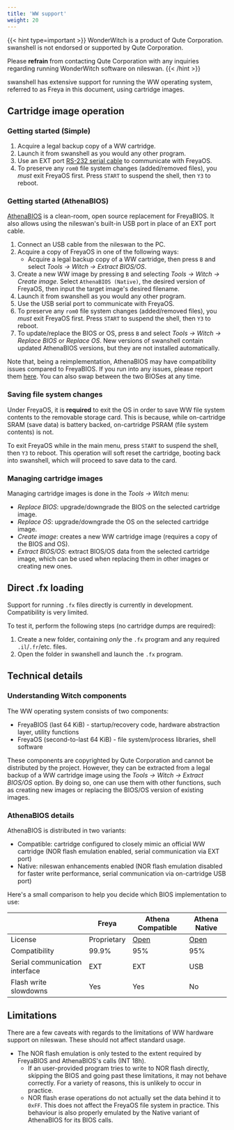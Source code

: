 ```yaml
---
title: 'WW support'
weight: 20
---
```


{{< hint type=important >}}
WonderWitch is a product of Qute Corporation. swanshell is not endorsed or supported by Qute Corporation.

Please **refrain** from contacting Qute Corporation with any inquiries regarding running WonderWitch software on nileswan.
{{< /hint >}}

swanshell has extensive support for running the WW operating system, referred to as Freya in this document, using cartridge images.

## Cartridge image operation

### Getting started (Simple)

1. Acquire a legal backup copy of a WW cartridge.
2. Launch it from swanshell as you would any other program.
3. Use an EXT port [RS-232 serial cable](https://consolemods.org/wiki/WonderSwan:RS-232_Serial_Cable) to communicate with FreyaOS.
4. To preserve any `rom0` file system changes (added/removed files), you *must* exit FreyaOS first. Press `START` to suspend the shell, then `Y3` to reboot.

### Getting started (AthenaBIOS)

[AthenaBIOS](https://github.com/OpenWitch/AthenaOS) is a clean-room, open source replacement for FreyaBIOS. It also allows using the nileswan's built-in USB port in place of an EXT port cable.

1. Connect an USB cable from the nileswan to the PC.
2. Acquire a copy of FreyaOS in one of the following ways:
    - Acquire a legal backup copy of a WW cartridge, then press `B` and select *Tools -> Witch -> Extract BIOS/OS*.
3. Create a new WW image by pressing `B` and selecting *Tools -> Witch -> Create image*. Select `AthenaBIOS (Native)`, the desired version of FreyaOS, then input the target image's desired filename.
4. Launch it from swanshell as you would any other program.
5. Use the USB serial port to communicate with FreyaOS.
6. To preserve any `rom0` file system changes (added/removed files), you *must* exit FreyaOS first. Press `START` to suspend the shell, then `Y3` to reboot.
7. To update/replace the BIOS or OS, press `B` and select *Tools -> Witch -> Replace BIOS* or *Replace OS*. New versions of swanshell contain updated AthenaBIOS versions, but they are not installed automatically.

Note that, being a reimplementation, AthenaBIOS may have compatibility issues compared to FreyaBIOS. If you run into any issues, please report them [here](https://github.com/OpenWitch/AthenaOS/issues). You can also swap between the two BIOSes at any time.

### Saving file system changes

Under FreyaOS, it is **required** to exit the OS in order to save WW file system contents to the removable storage card. This is because, while on-cartridge SRAM
(save data) is battery backed, on-cartridge PSRAM (file system contents) is not.

To exit FreyaOS while in the main menu, press `START` to suspend the shell, then `Y3` to reboot.
This operation will soft reset the cartridge, booting back into swanshell, which will proceed to save data to the card.

### Managing cartridge images

Managing cartridge images is done in the *Tools -> Witch* menu:

- *Replace BIOS*: upgrade/downgrade the BIOS on the selected cartridge image.
- *Replace OS*: upgrade/downgrade the OS on the selected cartridge image.
- *Create image*: creates a new WW cartridge image (requires a copy of the BIOS and OS).
- *Extract BIOS/OS*: extract BIOS/OS data from the selected cartridge image, which can be used when replacing them in other images or creating new ones.

## Direct .fx loading

Support for running `.fx` files directly is currently in development. Compatibility is very limited.

To test it, perform the following steps (no cartridge dumps are required):

1. Create a new folder, containing *only* the `.fx` program and any required `.il`/`.fr`/etc. files.
2. Open the folder in swanshell and launch the `.fx` program.

## Technical details

### Understanding Witch components

The WW operating system consists of two components:

- FreyaBIOS (last 64 KiB) - startup/recovery code, hardware abstraction layer, utility functions
- FreyaOS (second-to-last 64 KiB) - file system/process libraries, shell software

These components are copyrighted by Qute Corporation and cannot be distributed by the project. However, they can be extracted from
a legal backup of a WW cartridge image using the *Tools -> Witch -> Extract BIOS/OS* option. By doing so, one can use them
with other functions, such as creating new images or replacing the BIOS/OS version of existing images.

### AthenaBIOS details

AthenaBIOS is distributed
in two variants:

- Compatible: cartridge configured to closely mimic an official WW cartridge (NOR flash emulation enabled, serial communication via EXT port)
- Native: nileswan enhancements enabled (NOR flash emulation disabled for faster write performance, serial communication via on-cartridge USB port)

Here's a small comparison to help you decide which BIOS implementation to use:

|   | Freya | Athena Compatible | Athena Native |
| - | ----- | ----------------- | ------------- |
| License | Proprietary | [Open](https://github.com/OpenWitch/AthenaOS) | [Open](https://github.com/OpenWitch/AthenaOS) |
| Compatibility | 99.9% | 95% | 95% |
| Serial communication interface | EXT | EXT | USB |
| Flash write slowdowns | Yes | Yes | No |

## Limitations

There are a few caveats with regards to the limitations of WW hardware support on nileswan. These should not affect standard usage.

- The NOR flash emulation is only tested to the extent required by FreyaBIOS and AthenaBIOS's calls (INT 18h).
  - If an user-provided program tries to write to NOR flash directly, skipping the BIOS and going past these limitations, it may not behave correctly. For a variety of reasons, this is unlikely to occur in practice.
  - NOR flash erase operations do not actually set the data behind it to `0xFF`. This does not affect the FreyaOS file system in practice. This behaviour is also properly emulated by the Native variant of AthenaBIOS for its BIOS calls.
